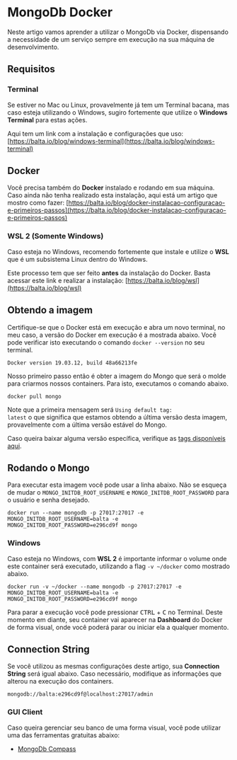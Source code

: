 # MongoDb Docker

Neste artigo vamos aprender a utilizar o MongoDb via Docker, dispensando a necessidade de um serviço sempre em execução na sua máquina de desenvolvimento.

## Requisitos

### Terminal
Se estiver no Mac ou Linux, provavelmente já tem um Terminal bacana, mas caso esteja utilizando o Windows, sugiro fortemente que utilize o **Windows Terminal** para estas ações.

Aqui tem um link com a instalação e configurações que uso:
[https://balta.io/blog/windows-terminal](https://balta.io/blog/windows-terminal)

## Docker

Você precisa também do **Docker** instalado e rodando em sua máquina. Caso ainda não tenha realizado esta instalação, aqui está um artigo que mostro como fazer: [https://balta.io/blog/docker-instalacao-configuracao-e-primeiros-passos](https://balta.io/blog/docker-instalacao-configuracao-e-primeiros-passos)

### WSL 2 (Somente Windows)
Caso esteja no Windows, recomendo fortemente que instale e utilize o **WSL** que é um subsistema Linux dentro do Windows. 

Este processo tem que ser feito **antes** da instalação do Docker.
Basta acessar este link e realizar a instalação: [https://balta.io/blog/wsl](https://balta.io/blog/wsl)

## Obtendo a imagem

Certifique-se que o Docker está em execução e abra um novo terminal, no meu caso, a versão do Docker em execução é a mostrada abaixo. Você pode verificar isto executando o comando <code>docker --version</code> no seu terminal.

```
Docker version 19.03.12, build 48a66213fe
```

Nosso primeiro passo então é obter a imagem do Mongo que será o molde para criarmos nossos containers. Para isto, executamos o comando abaixo.

```
docker pull mongo
```

Note que a primeira mensagem será <code>Using default tag: latest</code> o que significa que estamos obtendo a última versão desta imagem, provavelmente com a última versão estável do Mongo.

Caso queira baixar alguma versão específica, verifique as [tags disponíveis aqui](https://hub.docker.com/_/mongo?tab=tags).

## Rodando o Mongo

Para executar esta imagem você pode usar a linha abaixo. Não se esqueça de mudar o <code>MONGO_INITDB_ROOT_USERNAME</code> e <code>MONGO_INITDB_ROOT_PASSWORD</code> para o usuário e senha desejado.

```
docker run --name mongodb -p 27017:27017 -e MONGO_INITDB_ROOT_USERNAME=balta -e MONGO_INITDB_ROOT_PASSWORD=e296cd9f mongo
```

### Windows

Caso esteja no Windows, com **WSL 2** é importante informar o volume onde este container será executado, utilizando a flag <code>-v ~/docker</code> como mostrado abaixo.

```
docker run -v ~/docker --name mongodb -p 27017:27017 -e MONGO_INITDB_ROOT_USERNAME=balta -e MONGO_INITDB_ROOT_PASSWORD=e296cd9f mongo
```

Para parar a execução você pode pressionar <kbd>CTRL</kbd> + <kbd>C</kbd> no Terminal. Deste momento em diante, seu container vai aparecer na **Dashboard** do Docker de forma visual, onde você poderá parar ou iniciar ela a qualquer momento.

## Connection String

Se você utilizou as mesmas configurações deste artigo, sua **Connection String** será igual abaixo. Caso necessário, modifique as informações que alterou na execução dos containers.

```
mongodb://balta:e296cd9f@localhost:27017/admin
```

### GUI Client

Caso queira gerenciar seu banco de uma forma visual, você pode utilizar uma das ferramentas gratuitas abaixo:

 * [MongoDb Compass](https://www.mongodb.com/try/download/compass)
